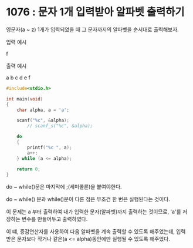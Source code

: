 # 1076 : 문자 1개 입력받아 알파벳 출력하기
영문자(a ~ z) 1개가 입력되었을 때 그 문자까지의 알파벳을 순서대로 출력해보자.

입력 예시   

f

출력 예시

a b c d e f

```c
#include<stdio.h>

int main(void)
{
	char alpha, a = 'a';

	scanf("%c", &alpha);
		// scanf_s("%c", &alpha);

	do
	{
		printf("%c ", a);
		a++;
	} while (a <= alpha);
	
	return 0;
}
```
do ~ while()문은 마지막에 ;(세미콜론)을 붙여야한다.

do ~ while() 문과 while()문이 다른 점은 무조건 한 번은 실행된다는 것이다.

이 문제는 a 부터 출력하여 내가 입력한 문자(알파벳)까지 출력하는 것이므로, 'a'를 저장하는 변수를 만들어두고 출력하였다. 

이 떄, 증감연산자를 사용하여 다음 알파벳을 계속 출력할 수 있도록 해주었는데, 입력 받은 문자보다 작거나 같은(a <= alpha)동안에만 실행될 수 있도록 해주었다.